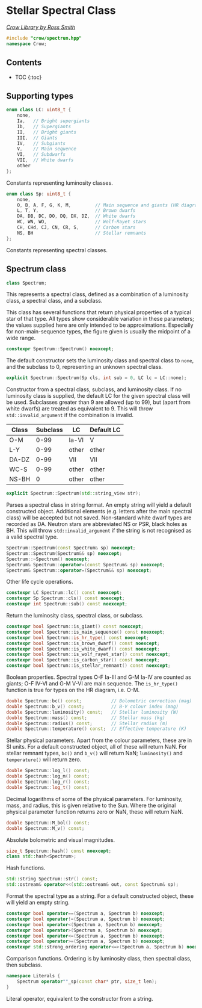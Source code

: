 # Stellar Spectral Class

_[Crow Library by Ross Smith](index.html)_

```c++
#include "crow/spectrum.hpp"
namespace Crow;
```

## Contents

* TOC
{:toc}

## Supporting types

```c++
enum class LC: uint8_t {
    none,
    Ia,   // Bright supergiants
    Ib,   // Supergiants
    II,   // Bright giants
    III,  // Giants
    IV,   // Subgiants
    V,    // Main sequence
    VI,   // Subdwarfs
    VII,  // White dwarfs
    other
};
```

Constants representing luminosity classes.

```c++
enum class Sp: uint8_t {
    none,
    O, B, A, F, G, K, M,         // Main sequence and giants (HR diagram types)
    L, T, Y,                     // Brown dwarfs
    DA, DB, DC, DO, DQ, DX, DZ,  // White dwarfs
    WC, WN, WO,                  // Wolf-Rayet stars
    CH, CHd, CJ, CN, CR, S,      // Carbon stars
    NS, BH                       // Stellar remnants
};
```

Constants representing spectral classes.

## Spectrum class

```c++
class Spectrum;
```

This represents a spectral class, defined as a combination of a luminosity
class, a spectral class, and a subclass.

This class has several functions that return physical properties of a typical
star of that type. All types show considerable variation in these parameters;
the values supplied here are only intended to be approximations. Especially
for non-main-sequence types, the figure given is usually the midpoint of a
wide range.

```c++
constexpr Spectrum::Spectrum() noexcept;
```

The default constructor sets the luminosity class and spectral class to
`none`, and the subclass to 0, representing an unknown spectral class.

```c++
explicit Spectrum::Spectrum(Sp cls, int sub = 0, LC lc = LC::none);
```

Constructor from a spectral class, subclass, and luminosity class. If no
luminosity class is supplied, the default LC for the given spectral class
will be used. Subclasses greater than 9 are allowed (up to 99), but
(apart from white dwarfs) are treated as equivalent to 9. This will throw
`std::invalid_argument` if the combination is invalid.

| Class  | Subclass  | LC     | Default LC  |
| -----  | --------  | --     | ----------  |
| O-M    | 0-99      | Ia-VI  | V           |
| L-Y    | 0-99      | other  | other       |
| DA-DZ  | 0-99      | VII    | VII         |
| WC-S   | 0-99      | other  | other       |
| NS-BH  | 0         | other  | other       |

```c++
explicit Spectrum::Spectrum(std::string_view str);
```

Parses a spectral class in string format. An empty string will yield a default
constructed object. Additional elements (e.g. letters after the main spectral
class) will be accepted but not saved. Non-standard white dwarf types are
recorded as DA. Neutron stars are abbreviated NS or PSR, black holes as BH.
This will throw `std::invalid_argument` if the string is not recognised as a
valid spectral type.

```c++
Spectrum::Spectrum(const Spectrum& sp) noexcept;
Spectrum::Spectrum(Spectrum&& sp) noexcept;
Spectrum::~Spectrum() noexcept;
Spectrum& Spectrum::operator=(const Spectrum& sp) noexcept;
Spectrum& Spectrum::operator=(Spectrum&& sp) noexcept;
```

Other life cycle operations.

```c++
constexpr LC Spectrum::lc() const noexcept;
constexpr Sp Spectrum::cls() const noexcept;
constexpr int Spectrum::sub() const noexcept;
```

Return the luminosity class, spectral class, or subclass.

```c++
constexpr bool Spectrum::is_giant() const noexcept;
constexpr bool Spectrum::is_main_sequence() const noexcept;
constexpr bool Spectrum::is_hr_type() const noexcept;
constexpr bool Spectrum::is_brown_dwarf() const noexcept;
constexpr bool Spectrum::is_white_dwarf() const noexcept;
constexpr bool Spectrum::is_wolf_rayet_star() const noexcept;
constexpr bool Spectrum::is_carbon_star() const noexcept;
constexpr bool Spectrum::is_stellar_remnant() const noexcept;
```

Boolean properties. Spectral types O-F Ia-III and G-M Ia-IV are counted as
giants; O-F IV-VI and G-M V-VI are main sequence. The `is_hr_type()` function
is true for types on the HR diagram, i.e. O-M.

```c++
double Spectrum::bc() const;           // Bolometric correction (mag)
double Spectrum::b_v() const;          // B-V colour index (mag)
double Spectrum::luminosity() const;   // Stellar luminosity (W)
double Spectrum::mass() const;         // Stellar mass (kg)
double Spectrum::radius() const;       // Stellar radius (m)
double Spectrum::temperature() const;  // Effective temperature (K)
```

Stellar physical parameters. Apart from the colour parameters, these are in SI
units. For a default constructed object, all of these will return NaN. For
stellar remnant types, `bc()` and `b_v()` will return NaN; `luminosity()` and
`temperature()` will return zero.

```c++
double Spectrum::log_l() const;
double Spectrum::log_m() const;
double Spectrum::log_r() const;
double Spectrum::log_t() const;
```

Decimal logarithms of some of the physical parameters. For luminosity, mass,
and radius, this is given relative to the Sun. Where the original physical
parameter function returns zero or NaN, these will return NaN.

```c++
double Spectrum::M_bol() const;
double Spectrum::M_v() const;
```

Absolute bolometric and visual magnitudes.

```c++
size_t Spectrum::hash() const noexcept;
class std::hash<Spectrum>;
```

Hash functions.

```c++
std::string Spectrum::str() const;
std::ostream& operator<<(std::ostream& out, const Spectrum& sp);
```

Format the spectral type as a string. For a default constructed object, these
will yield an empty string.

```c++
constexpr bool operator==(Spectrum a, Spectrum b) noexcept;
constexpr bool operator!=(Spectrum a, Spectrum b) noexcept;
constexpr bool operator<(Spectrum a, Spectrum b) noexcept;
constexpr bool operator>(Spectrum a, Spectrum b) noexcept;
constexpr bool operator<=(Spectrum a, Spectrum b) noexcept;
constexpr bool operator>=(Spectrum a, Spectrum b) noexcept;
constexpr std::strong_ordering operator<=>(Spectrum a, Spectrum b) noexcept;
```

Comparison functions. Ordering is by luminosity class, then spectral class,
then subclass.

```c++
namespace Literals {
    Spectrum operator""_sp(const char* ptr, size_t len);
}
```

Literal operator, equivalent to the constructor from a string.

